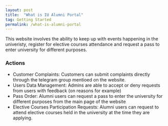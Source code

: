 ```yaml
---
layout: post
title:  "What is IU Alumni Portal"
tag: Getting Started
permalink: /what-is-alumni-portal
---
```

This website involves the ability to keep up with events happening in the univeristy, register for elective courses attendance and request a pass to enter university for different purposes.

### Actions
- Customer Complaints: Customers can submit complaints directly through the telegram group mentioed on the website.
- Users Data Management: Admins are able to accept or deny requests from users with feedback (on reasons for example)
- Pass Order: Alumni users can request a pass to enter the university for different purposes from the main page of the website
- Elective Courses Participation Requests: Alumni users can request to attend elective courses held in the university at the time they are applying.